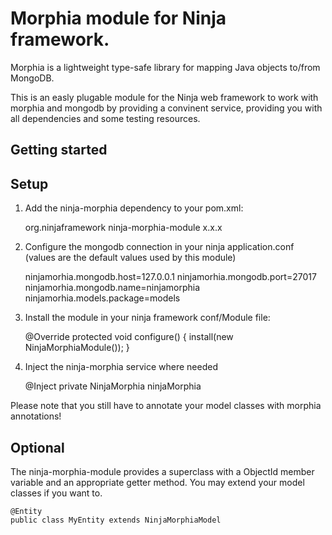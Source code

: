 Morphia module for Ninja framework.
=====================
Morphia is a lightweight type-safe library for mapping Java objects to/from MongoDB.

This is an easly plugable module for the Ninja web framework to work with morphia and mongodb by providing a convinent service, providing you with all dependencies and some testing resources.

Getting started
---------------

Setup
-----

1) Add the ninja-morphia dependency to your pom.xml:

    <dependency>
        <groupId>org.ninjaframework</groupId>
        <artifactId>ninja-morphia-module</artifactId>
        <version>x.x.x</version>
    </dependency>

2) Configure the mongodb connection in your ninja application.conf (values are the default values used by this module)

	ninjamorhia.mongodb.host=127.0.0.1
	ninjamorhia.mongodb.port=27017
	ninjamorhia.mongodb.name=ninjamorphia
	ninjamorhia.models.package=models

3) Install the module in your ninja framework conf/Module file:

    @Override
    protected void configure() {
        install(new NinjaMorphiaModule());
    }

4) Inject the ninja-morphia service where needed

	@Inject
	private NinjaMorphia ninjaMorphia

Please note that you still have to annotate your model classes with morphia annotations!

Optional
-----

The ninja-morphia-module provides a superclass with a ObjectId member variable and an appropriate getter method. You may extend your model classes if you want to.

	@Entity
	public class MyEntity extends NinjaMorphiaModel